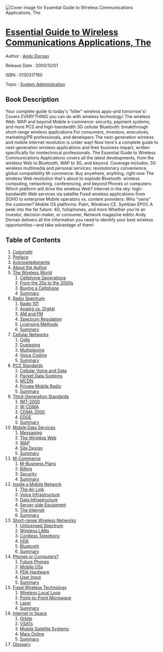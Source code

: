 ![Cover image for Essential Guide to Wireless Communications Applications, The](https://imgdetail.ebookreading.net/cover/cover/system_admin/EB0130317160.jpg)

[Essential Guide to Wireless Communications Applications, The](https://ebookreading.net/view/book/Essential+Guide+to+Wireless+Communications+Applications%2C+The-EB0130317160_1.html "Essential Guide to Wireless Communications Applications, The")
====================================================================================================================

Author : [Andy Dornan](https://ebookreading.net/search/author/Andy+Dornan)

Release Date : 2000/12/01

ISBN : 0130317160

Topic : [System Administration](https://ebookreading.net/search/category/system-administration)

Book Description
-----------------

Your complete guide to today's "killer" wireless apps-and tomorrow's!
Covers EVERYTHING you can do with wireless technology!
The wireless Web: WAP and beyond
Mobile e-commerce: security, payment systems, and more
PCS and high-bandwidth 3G cellular
Bluetooth: breakthrough short-range wireless applications
For consumers, investors, executives, marketing/PR professionals, and developers
The next-generation wireless and mobile Internet revolution is under way! Now here's a complete guide to next-generation wireless applications and their business impact, written specifically for nontechnical professionals. The Essential Guide to Wireless Communications Applications covers all the latest developments, from the wireless Web to Bluetooth, WAP to 3G, and beyond. Coverage includes:
3G wireless multimedia and personal services: revolutionary convenience, global compatibility
M-commerce: Buy anywhere, anything, right now
The wireless Web revolution that's about to explode
Bluetooth: wireless computing, networking, conferencing, and beyond
Phones or computers: Which platform will drive the wireless Web?
Internet in the sky: high-bandwidth Web services via satellite
Fixed wireless applications-from SOHO to enterprise
Mobile operators vs. content providers: Who "owns" the customer?
Mobile OS platforms: Palm, Windows CE, Symbian EPOC
A peek into the far future: 4G, holophones, and more
Whether you're an investor, decision maker, or consumer, Network magazine editor Andy Dornan delivers all the information you need to identify your best wireless opportunities—and take advantage of them!
              
Table of Contents
-----------------

1. [Copyright](https://ebookreading.net/view/book/Essential+Guide+to+Wireless+Communications+Applications%2C+The-EB0130317160_1.html)
1. [Preface](https://ebookreading.net/view/book/Essential+Guide+to+Wireless+Communications+Applications%2C+The-EB0130317160_2.html)
1. [Acknowledgments](https://ebookreading.net/view/book/Essential+Guide+to+Wireless+Communications+Applications%2C+The-EB0130317160_3.html)
1. [About the Author](https://ebookreading.net/view/book/Essential+Guide+to+Wireless+Communications+Applications%2C+The-EB0130317160_4.html)
1. [The Wireless World](https://ebookreading.net/view/book/Essential+Guide+to+Wireless+Communications+Applications%2C+The-EB0130317160_5.html)
    1. [Cellphone Generations](https://ebookreading.net/view/book/Essential+Guide+to+Wireless+Communications+Applications%2C+The-EB0130317160_6.html)
    1. [From the 20s to the 2000s](https://ebookreading.net/view/book/Essential+Guide+to+Wireless+Communications+Applications%2C+The-EB0130317160_7.html)
    1. [Buying a Cellphone](https://ebookreading.net/view/book/Essential+Guide+to+Wireless+Communications+Applications%2C+The-EB0130317160_8.html)
    1. [Summary](https://ebookreading.net/view/book/Essential+Guide+to+Wireless+Communications+Applications%2C+The-EB0130317160_9.html)
1. [Radio Spectrum](https://ebookreading.net/view/book/Essential+Guide+to+Wireless+Communications+Applications%2C+The-EB0130317160_10.html)
    1. [Radio 101](https://ebookreading.net/view/book/Essential+Guide+to+Wireless+Communications+Applications%2C+The-EB0130317160_11.html)
    1. [Analog vs. Digital](https://ebookreading.net/view/book/Essential+Guide+to+Wireless+Communications+Applications%2C+The-EB0130317160_12.html)
    1. [AM and FM](https://ebookreading.net/view/book/Essential+Guide+to+Wireless+Communications+Applications%2C+The-EB0130317160_13.html)
    1. [Spectrum Regulation](https://ebookreading.net/view/book/Essential+Guide+to+Wireless+Communications+Applications%2C+The-EB0130317160_14.html)
    1. [Licensing Methods](https://ebookreading.net/view/book/Essential+Guide+to+Wireless+Communications+Applications%2C+The-EB0130317160_15.html)
    1. [Summary](https://ebookreading.net/view/book/Essential+Guide+to+Wireless+Communications+Applications%2C+The-EB0130317160_16.html)
1. [Cellular Networks](https://ebookreading.net/view/book/Essential+Guide+to+Wireless+Communications+Applications%2C+The-EB0130317160_17.html)
    1. [Cells](https://ebookreading.net/view/book/Essential+Guide+to+Wireless+Communications+Applications%2C+The-EB0130317160_18.html)
    1. [Duplexing](https://ebookreading.net/view/book/Essential+Guide+to+Wireless+Communications+Applications%2C+The-EB0130317160_19.html)
    1. [Multiplexing](https://ebookreading.net/view/book/Essential+Guide+to+Wireless+Communications+Applications%2C+The-EB0130317160_20.html)
    1. [Voice Coding](https://ebookreading.net/view/book/Essential+Guide+to+Wireless+Communications+Applications%2C+The-EB0130317160_21.html)
    1. [Summary](https://ebookreading.net/view/book/Essential+Guide+to+Wireless+Communications+Applications%2C+The-EB0130317160_22.html)
1. [PCS Standards](https://ebookreading.net/view/book/Essential+Guide+to+Wireless+Communications+Applications%2C+The-EB0130317160_23.html)
    1. [Cellular Voice and Data](https://ebookreading.net/view/book/Essential+Guide+to+Wireless+Communications+Applications%2C+The-EB0130317160_24.html)
    1. [Packet Data Systems](https://ebookreading.net/view/book/Essential+Guide+to+Wireless+Communications+Applications%2C+The-EB0130317160_25.html)
    1. [MCDN](https://ebookreading.net/view/book/Essential+Guide+to+Wireless+Communications+Applications%2C+The-EB0130317160_26.html)
    1. [Private Mobile Radio](https://ebookreading.net/view/book/Essential+Guide+to+Wireless+Communications+Applications%2C+The-EB0130317160_27.html)
    1. [Summary](https://ebookreading.net/view/book/Essential+Guide+to+Wireless+Communications+Applications%2C+The-EB0130317160_28.html)
1. [Third-Generation Standards](https://ebookreading.net/view/book/Essential+Guide+to+Wireless+Communications+Applications%2C+The-EB0130317160_29.html)
    1. [IMT-2000](https://ebookreading.net/view/book/Essential+Guide+to+Wireless+Communications+Applications%2C+The-EB0130317160_30.html)
    1. [W-CDMA](https://ebookreading.net/view/book/Essential+Guide+to+Wireless+Communications+Applications%2C+The-EB0130317160_31.html)
    1. [CDMA 2000](https://ebookreading.net/view/book/Essential+Guide+to+Wireless+Communications+Applications%2C+The-EB0130317160_32.html)
    1. [EDGE](https://ebookreading.net/view/book/Essential+Guide+to+Wireless+Communications+Applications%2C+The-EB0130317160_33.html)
    1. [Summary](https://ebookreading.net/view/book/Essential+Guide+to+Wireless+Communications+Applications%2C+The-EB0130317160_34.html)
1. [Mobile Data Services](https://ebookreading.net/view/book/Essential+Guide+to+Wireless+Communications+Applications%2C+The-EB0130317160_35.html)
    1. [Messaging](https://ebookreading.net/view/book/Essential+Guide+to+Wireless+Communications+Applications%2C+The-EB0130317160_36.html)
    1. [The Wireless Web](https://ebookreading.net/view/book/Essential+Guide+to+Wireless+Communications+Applications%2C+The-EB0130317160_37.html)
    1. [WAP](https://ebookreading.net/view/book/Essential+Guide+to+Wireless+Communications+Applications%2C+The-EB0130317160_38.html)
    1. [Site Design](https://ebookreading.net/view/book/Essential+Guide+to+Wireless+Communications+Applications%2C+The-EB0130317160_39.html)
    1. [Summary](https://ebookreading.net/view/book/Essential+Guide+to+Wireless+Communications+Applications%2C+The-EB0130317160_40.html)
1. [M-Commerce](https://ebookreading.net/view/book/Essential+Guide+to+Wireless+Communications+Applications%2C+The-EB0130317160_41.html)
    1. [M-Business Plans](https://ebookreading.net/view/book/Essential+Guide+to+Wireless+Communications+Applications%2C+The-EB0130317160_42.html)
    1. [Billing](https://ebookreading.net/view/book/Essential+Guide+to+Wireless+Communications+Applications%2C+The-EB0130317160_43.html)
    1. [Security](https://ebookreading.net/view/book/Essential+Guide+to+Wireless+Communications+Applications%2C+The-EB0130317160_44.html)
    1. [Summary](https://ebookreading.net/view/book/Essential+Guide+to+Wireless+Communications+Applications%2C+The-EB0130317160_45.html)
1. [Inside a Mobile Network](https://ebookreading.net/view/book/Essential+Guide+to+Wireless+Communications+Applications%2C+The-EB0130317160_46.html)
    1. [The Air Link](https://ebookreading.net/view/book/Essential+Guide+to+Wireless+Communications+Applications%2C+The-EB0130317160_47.html)
    1. [Voice Infrastructure](https://ebookreading.net/view/book/Essential+Guide+to+Wireless+Communications+Applications%2C+The-EB0130317160_48.html)
    1. [Data Infrastructure](https://ebookreading.net/view/book/Essential+Guide+to+Wireless+Communications+Applications%2C+The-EB0130317160_49.html)
    1. [Server-side Equipment](https://ebookreading.net/view/book/Essential+Guide+to+Wireless+Communications+Applications%2C+The-EB0130317160_50.html)
    1. [The Internet](https://ebookreading.net/view/book/Essential+Guide+to+Wireless+Communications+Applications%2C+The-EB0130317160_51.html)
    1. [Summary](https://ebookreading.net/view/book/Essential+Guide+to+Wireless+Communications+Applications%2C+The-EB0130317160_52.html)
1. [Short-range Wireless Networks](https://ebookreading.net/view/book/Essential+Guide+to+Wireless+Communications+Applications%2C+The-EB0130317160_53.html)
    1. [Unlicensed Spectrum](https://ebookreading.net/view/book/Essential+Guide+to+Wireless+Communications+Applications%2C+The-EB0130317160_54.html)
    1. [Wireless LANs](https://ebookreading.net/view/book/Essential+Guide+to+Wireless+Communications+Applications%2C+The-EB0130317160_55.html)
    1. [Cordless Telephony](https://ebookreading.net/view/book/Essential+Guide+to+Wireless+Communications+Applications%2C+The-EB0130317160_56.html)
    1. [IrDA](https://ebookreading.net/view/book/Essential+Guide+to+Wireless+Communications+Applications%2C+The-EB0130317160_57.html)
    1. [Bluetooth](https://ebookreading.net/view/book/Essential+Guide+to+Wireless+Communications+Applications%2C+The-EB0130317160_58.html)
    1. [Summary](https://ebookreading.net/view/book/Essential+Guide+to+Wireless+Communications+Applications%2C+The-EB0130317160_59.html)
1. [Phones or Computers?](https://ebookreading.net/view/book/Essential+Guide+to+Wireless+Communications+Applications%2C+The-EB0130317160_60.html)
    1. [Future Phones](https://ebookreading.net/view/book/Essential+Guide+to+Wireless+Communications+Applications%2C+The-EB0130317160_61.html)
    1. [Mobile OSs](https://ebookreading.net/view/book/Essential+Guide+to+Wireless+Communications+Applications%2C+The-EB0130317160_62.html)
    1. [PDA Hardware](https://ebookreading.net/view/book/Essential+Guide+to+Wireless+Communications+Applications%2C+The-EB0130317160_63.html)
    1. [User Input](https://ebookreading.net/view/book/Essential+Guide+to+Wireless+Communications+Applications%2C+The-EB0130317160_64.html)
    1. [Summary](https://ebookreading.net/view/book/Essential+Guide+to+Wireless+Communications+Applications%2C+The-EB0130317160_65.html)
1. [Fixed Wireless Technology](https://ebookreading.net/view/book/Essential+Guide+to+Wireless+Communications+Applications%2C+The-EB0130317160_66.html)
    1. [Wireless Local Loop](https://ebookreading.net/view/book/Essential+Guide+to+Wireless+Communications+Applications%2C+The-EB0130317160_67.html)
    1. [Point-to-Point Microwave](https://ebookreading.net/view/book/Essential+Guide+to+Wireless+Communications+Applications%2C+The-EB0130317160_68.html)
    1. [Laser](https://ebookreading.net/view/book/Essential+Guide+to+Wireless+Communications+Applications%2C+The-EB0130317160_69.html)
    1. [Summary](https://ebookreading.net/view/book/Essential+Guide+to+Wireless+Communications+Applications%2C+The-EB0130317160_70.html)
1. [Internet in Space](https://ebookreading.net/view/book/Essential+Guide+to+Wireless+Communications+Applications%2C+The-EB0130317160_71.html)
    1. [Orbits](https://ebookreading.net/view/book/Essential+Guide+to+Wireless+Communications+Applications%2C+The-EB0130317160_72.html)
    1. [VSATs](https://ebookreading.net/view/book/Essential+Guide+to+Wireless+Communications+Applications%2C+The-EB0130317160_73.html)
    1. [Mobile Satellite Systems](https://ebookreading.net/view/book/Essential+Guide+to+Wireless+Communications+Applications%2C+The-EB0130317160_74.html)
    1. [Mars Online](https://ebookreading.net/view/book/Essential+Guide+to+Wireless+Communications+Applications%2C+The-EB0130317160_75.html)
    1. [Summary](https://ebookreading.net/view/book/Essential+Guide+to+Wireless+Communications+Applications%2C+The-EB0130317160_76.html)
1. [Glossary](https://ebookreading.net/view/book/Essential+Guide+to+Wireless+Communications+Applications%2C+The-EB0130317160_77.html)
